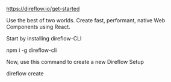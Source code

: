 https://direflow.io/get-started

Use the best of two worlds.
Create fast, performant, native Web Components using React.


Start by installing direflow-CLI

npm i -g direflow-cli


Now, use this command to create a new Direflow Setup

direflow create